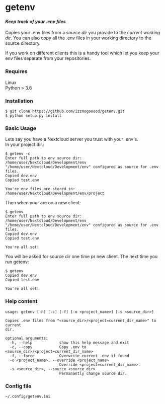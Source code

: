 # getenv
#### *Keep track of your .env files*

Copies your .env files from a *source dir* you provide to the *current
working dir*. You can also copy all the .env files in your working
directory to the source directory.

If you work on different clients this is a handy tool which let you 
keep your env files separate from your repositories. 


### Requires
Linux  
Python > 3.6  

### Installation
```
$ git clone https://github.com/izznogooood/getenv.git
$ python setup.py install
```

### Basic Usage
Lets say you have a Nextcloud server you trust with your .env's.  
In your project dir.:

```
$ getenv -c
Enter full path to env source dir: /home/user/Nextcloud/Development/env
"/home/user/Nextcloud/Development/env" configured as source for .env files.
Copied dev.env
Copied test.env

You're env files are stored in: /home/user/Nextcloud/Development/env/project
```

Then when your are on a new client:

```
$ getenv
Enter full path to env source dir: /home/user/Nextcloud/Development/env
"/home/user/Nextcloud/Development/env" configured as source for .env files.
Copied dev.env
Copied test.env

You're all set!
```
You will be asked for source dir one time pr new client. The next time
you run getenv:

```
$ getenv
Copied dev.env
Copied test.env

You're all set!
```

### Help content
```
usage: getenv [-h] [-c] [-f] [-o <project_name>] [-s <source_dir>]

Copies .env files from "<source_dir>/<project=current_dir_name>" to current
dir.

optional arguments:
  -h, --help            show this help message and exit
  -c, --copy            Copy .env to <source_dir>/<project=current_dir_name>
  -f, --force           Overwrite current .env if found
  -o <project_name>, --override <project_name>
                        Override <project=current_dir_name>.
  -s <source_dir>, --source <source_dir>
                        Permanantly change source dir.
```

### Config file

`~/.config/getenv.ini`
